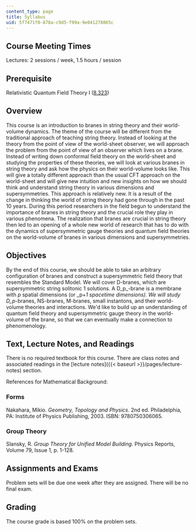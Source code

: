```yaml
---
content_type: page
title: Syllabus
uid: 5f7471f0-878a-c9d5-f99a-9e041278065c
---
```


Course Meeting Times
--------------------

Lectures: 2 sessions / week, 1.5 hours / session

Prerequisite
------------

Relativistic Quantum Field Theory I ([8.323](/courses/8-323-relativistic-quantum-field-theory-i-spring-2008))

Overview
--------

This course is an introduction to branes in string theory and their world-volume dynamics. The theme of the course will be different from the traditional approach of teaching string theory. Instead of looking at the theory from the point of view of the world-sheet observer, we will approach the problem from the point of view of an observer which lives on a brane. Instead of writing down conformal field theory on the world-sheet and studying the properties of these theories, we will look at various branes in string theory and ask how the physics on their world-volume looks like. This will give a totally different approach than the usual CFT approach on the world-sheet and will give new intuition and new insights on how we should think and understand string theory in various dimensions and supersymmetries. This approach is relatively new. It is a result of the change in thinking the world of string theory had gone through in the past 10 years. During this period researchers in the field begun to understand the importance of branes in string theory and the crucial role they play in various phenomena. The realization that branes are crucial in string theory then led to an opening of a whole new world of research that has to do with the dynamics of supersymmetric gauge theories and quantum field theories on the world-volume of branes in various dimensions and supersymmetries.

Objectives
----------

By the end of this course, we should be able to take an arbitrary configuration of branes and construct a supersymmetric field theory that resembles the Standard Model. We will cover D-branes, which are supersymmetric string solitonic 1 solutions. A D_p_\-brane is a membrane with _p_ spatial dimensions (or _p+_1 spacetime dimensions). We will study D_p_\-branes, NS-branes, M-branes, small instantons, and their world-volume theories and interactions. We'd like to build up an understanding of quantum field theory and supersymmetric gauge theory in the world-volume of the brane, so that we can eventually make a connection to phenomenology.

Text, Lecture Notes, and Readings
---------------------------------

There is no required textbook for this course. There are class notes and associated readings in the [lecture notes]({{< baseurl >}}/pages/lecture-notes) section.

References for Mathematical Background:

### Forms

Nakahara, Mikio. _Geometry, Topology and Physics._ 2nd ed. Philadelphia, PA: Institute of Physics Publishing, 2003. ISBN: 9780750306065.

### Group Theory

Slansky, R. _Group Theory for Unified Model Building._ Physics Reports, Volume 79, Issue 1, p. 1-128.

Assignments and Exams
---------------------

Problem sets will be due one week after they are assigned. There will be no final exam.

Grading
-------

The course grade is based 100% on the problem sets.